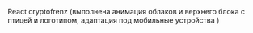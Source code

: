 React cryptofrenz (выполнена анимация облаков и верхнего блока с птицей и логотипом, адаптация под мобильные устройства )
